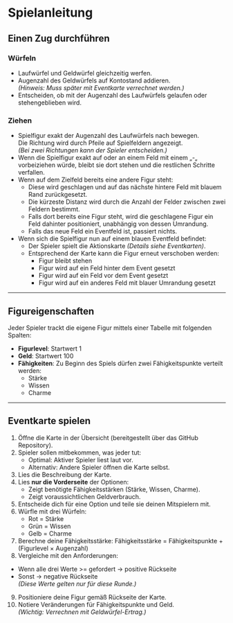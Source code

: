 # Spielanleitung

## Einen Zug durchführen

### Würfeln
- Laufwürfel und Geldwürfel gleichzeitig werfen.
- Augenzahl des Geldwürfels auf Kontostand addieren.  
  *(Hinweis: Muss später mit Eventkarte verrechnet werden.)*
- Entscheiden, ob mit der Augenzahl des Laufwürfels gelaufen oder stehengeblieben wird.

### Ziehen
- Spielfigur exakt der Augenzahl des Laufwürfels nach bewegen.  
  Die Richtung wird durch Pfeile auf Spielfeldern angezeigt.  
  *(Bei zwei Richtungen kann der Spieler entscheiden.)*
- Wenn die Spielfigur exakt auf oder an einem Feld mit einem „-„ vorbeiziehen würde, bleibt sie dort stehen und die restlichen Schritte verfallen.
- Wenn auf dem Zielfeld bereits eine andere Figur steht:
  - Diese wird geschlagen und auf das nächste hintere Feld mit blauem Rand zurückgesetzt.
  - Die kürzeste Distanz wird durch die Anzahl der Felder zwischen zwei Feldern bestimmt.
  - Falls dort bereits eine Figur steht, wird die geschlagene Figur ein Feld dahinter positioniert, unabhängig von dessen Umrandung.
  - Falls das neue Feld ein Eventfeld ist, passiert nichts.
- Wenn sich die Spielfigur nun auf einem blauen Eventfeld befindet:
  - Der Spieler spielt die Aktionskarte *(Details siehe Eventkarten)*.
  - Entsprechend der Karte kann die Figur erneut verschoben werden:
    - Figur bleibt stehen
    - Figur wird auf ein Feld hinter dem Event gesetzt
    - Figur wird auf ein Feld vor dem Event gesetzt
    - Figur wird auf ein anderes Feld mit blauer Umrandung gesetzt

---

## Figureigenschaften

Jeder Spieler trackt die eigene Figur mittels einer Tabelle mit folgenden Spalten:

- **Figurlevel**: Startwert 1  
- **Geld**: Startwert 100  
- **Fähigkeiten**: Zu Beginn des Spiels dürfen zwei Fähigkeitspunkte verteilt werden:
  - Stärke
  - Wissen
  - Charme

---

## Eventkarte spielen

1. Öffne die Karte in der Übersicht (bereitgestellt über das GitHub Repository).
2. Spieler sollen mitbekommen, was jeder tut:
   - Optimal: Aktiver Spieler liest laut vor.
   - Alternativ: Andere Spieler öffnen die Karte selbst.
3. Lies die Beschreibung der Karte.
4. Lies **nur die Vorderseite** der Optionen:
   - Zeigt benötigte Fähigkeitsstärken (Stärke, Wissen, Charme).
   - Zeigt voraussichtlichen Geldverbrauch.
5. Entscheide dich für eine Option und teile sie deinen Mitspielern mit.
6. Würfle mit drei Würfeln:
   - Rot = Stärke
   - Grün = Wissen
   - Gelb = Charme
7. Berechne deine Fähigkeitsstärke:
    Fähigkeitsstärke = Fähigkeitspunkte + (Figurlevel × Augenzahl)
8. Vergleiche mit den Anforderungen:
- Wenn alle drei Werte >= gefordert → positive Rückseite
- Sonst → negative Rückseite  
*(Diese Werte gelten nur für diese Runde.)*
9. Positioniere deine Figur gemäß Rückseite der Karte.
10. Notiere Veränderungen für Fähigkeitspunkte und Geld.  
 *(Wichtig: Verrechnen mit Geldwürfel-Ertrag.)*
